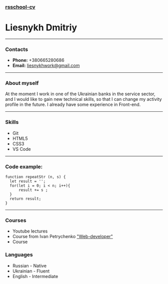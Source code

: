 ### [rsschool-cv](https://github.com/Dmitriylies/rsschool-cv)


# Liesnykh Dmitriy
---
### Contacts

* **Phone:** +380665280686
* **Email:** liesnykhwork@gmail.com

---
### About myself 

At the moment I work in one of the Ukrainian banks in the service sector, and I would like to gain new technical skills, so that I can change my activity profile in the future. I already have some experience in Front-end.

---

### Skills 

* Git
* HTML5
* CSS3
* VS Code

---

### Code example:

```
function repeatStr (n, s) {
  let result = '';
  for(let i = 0; i < n; i++){
      result += s ;
  }
  return result;
}
```

----

### Courses

* Youtube lectures
* Course from Ivan Petrychenko ["Web-developer"](https://www.udemy.com/course/webdeveloper/?couponCode=2021PM20)
* Course 

### Languages

* Russian - Native 
* Ukrainian - Fluent
* English - Intermediate